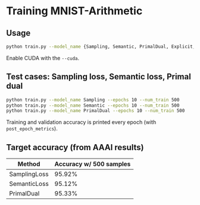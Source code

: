 # Training MNIST-Arithmetic
## Usage
```bash
python train.py --model_name {Sampling, Semantic, PrimalDual, Explicit, DigitLabel, Baseline} --epochs 10 --num_train 500
```

Enable CUDA with the `--cuda`.

## Test cases: Sampling loss, Semantic loss, Primal dual
```bash
python train.py --model_name Sampling --epochs 10 --num_train 500
python train.py --model_name Semantic --epochs 10 --num_train 500
python train.py --model_name PrimalDual --epochs 10 --num_train 500
```

Training and validation accuracy is printed every epoch (with `post_epoch_metrics`).

## Target accuracy (from AAAI results)
| Method | Accuracy w/ 500 samples |
| --- | --- |
| SamplingLoss | 95.92% |
| SemanticLoss | 95.12% |
| PrimalDual | 95.33% |
